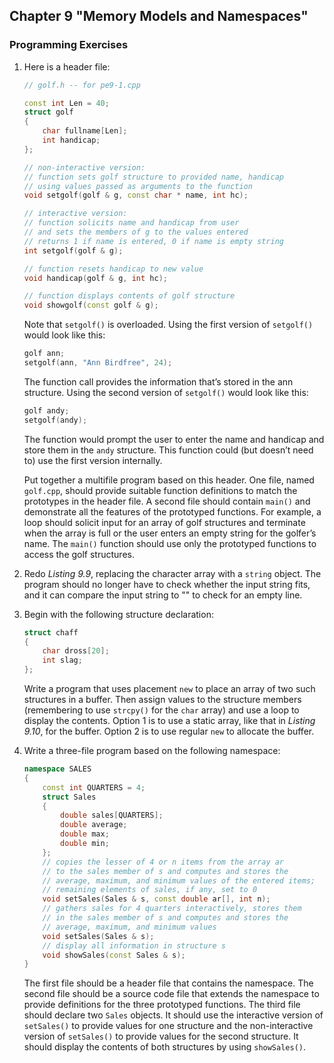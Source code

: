 ## Chapter 9 "Memory Models and Namespaces"
### Programming Exercises

1. Here is a header file:
    ```cpp
    // golf.h -- for pe9-1.cpp

    const int Len = 40;
    struct golf
    {
        char fullname[Len];
        int handicap;
    };

    // non-interactive version:
    // function sets golf structure to provided name, handicap
    // using values passed as arguments to the function
    void setgolf(golf & g, const char * name, int hc);

    // interactive version:
    // function solicits name and handicap from user
    // and sets the members of g to the values entered
    // returns 1 if name is entered, 0 if name is empty string
    int setgolf(golf & g);

    // function resets handicap to new value
    void handicap(golf & g, int hc);

    // function displays contents of golf structure
    void showgolf(const golf & g);
    ```
    
    Note that `setgolf()` is overloaded. Using the first version of `setgolf()` would
    look like this:
    ```cpp
    golf ann;
    setgolf(ann, "Ann Birdfree", 24);
    ```
    
    The function call provides the information that’s stored in the ann structure. Using
    the second version of `setgolf()` would look like this:
    ```cpp
    golf andy;
    setgolf(andy);
    ```
    
    The function would prompt the user to enter the name and handicap and store
    them in the `andy` structure. This function could (but doesn’t need to) use the first
    version internally.
    
    Put together a multifile program based on this header. One file, named `golf.cpp`,
    should provide suitable function definitions to match the prototypes in the header 
    file. A second file should contain `main()` and demonstrate all the features of the 
    prototyped functions. For example, a loop should solicit input for an array of golf 
    structures and terminate when the array is full or the user enters an empty string 
    for the golfer’s name. The `main()` function should use only the prototyped functions 
    to access the golf structures.
    
2. Redo *Listing 9.9*, replacing the character array with a `string` object. The program
should no longer have to check whether the input string fits, and it can compare
the input string to "" to check for an empty line.

3. Begin with the following structure declaration:
    ```cpp
    struct chaff
    {
        char dross[20];
        int slag;
    };
    ```
    Write a program that uses placement `new` to place an array of two such structures in
    a buffer. Then assign values to the structure members (remembering to use
    `strcpy()` for the `char` array) and use a loop to display the contents. Option 1 is to
    use a static array, like that in *Listing 9.10*, for the buffer. Option 2 is to use regular
    `new` to allocate the buffer.

4. Write a three-file program based on the following namespace:
    ```cpp
    namespace SALES
    {
        const int QUARTERS = 4;
        struct Sales
        {
            double sales[QUARTERS];
            double average;
            double max;
            double min;
        };
        // copies the lesser of 4 or n items from the array ar
        // to the sales member of s and computes and stores the
        // average, maximum, and minimum values of the entered items;
        // remaining elements of sales, if any, set to 0
        void setSales(Sales & s, const double ar[], int n);
        // gathers sales for 4 quarters interactively, stores them
        // in the sales member of s and computes and stores the
        // average, maximum, and minimum values
        void setSales(Sales & s);
        // display all information in structure s
        void showSales(const Sales & s);
    }
    ```
    The first file should be a header file that contains the namespace. The second file
    should be a source code file that extends the namespace to provide definitions for
    the three prototyped functions. The third file should declare two `Sales` objects. It
    should use the interactive version of `setSales()` to provide values for one structure 
    and the non-interactive version of `setSales()` to provide values for the second structure. 
    It should display the contents of both structures by using `showSales()`.    
